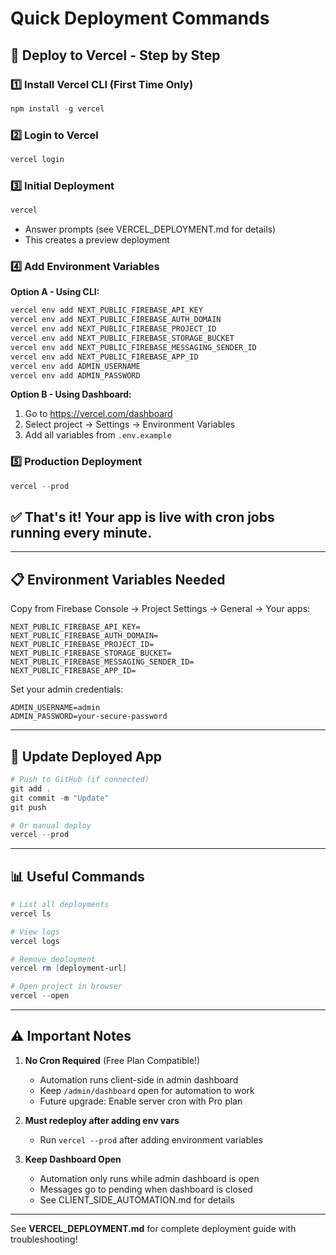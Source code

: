 # Quick Deployment Commands

## 🚀 Deploy to Vercel - Step by Step

### 1️⃣ Install Vercel CLI (First Time Only)

```powershell
npm install -g vercel
```

### 2️⃣ Login to Vercel

```powershell
vercel login
```

### 3️⃣ Initial Deployment

```powershell
vercel
```

- Answer prompts (see VERCEL_DEPLOYMENT.md for details)
- This creates a preview deployment

### 4️⃣ Add Environment Variables

**Option A - Using CLI:**

```powershell
vercel env add NEXT_PUBLIC_FIREBASE_API_KEY
vercel env add NEXT_PUBLIC_FIREBASE_AUTH_DOMAIN
vercel env add NEXT_PUBLIC_FIREBASE_PROJECT_ID
vercel env add NEXT_PUBLIC_FIREBASE_STORAGE_BUCKET
vercel env add NEXT_PUBLIC_FIREBASE_MESSAGING_SENDER_ID
vercel env add NEXT_PUBLIC_FIREBASE_APP_ID
vercel env add ADMIN_USERNAME
vercel env add ADMIN_PASSWORD
```

**Option B - Using Dashboard:**

1. Go to https://vercel.com/dashboard
2. Select project → Settings → Environment Variables
3. Add all variables from `.env.example`

### 5️⃣ Production Deployment

```powershell
vercel --prod
```

## ✅ That's it! Your app is live with cron jobs running every minute.

---

## 📋 Environment Variables Needed

Copy from Firebase Console → Project Settings → General → Your apps:

```
NEXT_PUBLIC_FIREBASE_API_KEY=
NEXT_PUBLIC_FIREBASE_AUTH_DOMAIN=
NEXT_PUBLIC_FIREBASE_PROJECT_ID=
NEXT_PUBLIC_FIREBASE_STORAGE_BUCKET=
NEXT_PUBLIC_FIREBASE_MESSAGING_SENDER_ID=
NEXT_PUBLIC_FIREBASE_APP_ID=
```

Set your admin credentials:

```
ADMIN_USERNAME=admin
ADMIN_PASSWORD=your-secure-password
```

---

## 🔄 Update Deployed App

```powershell
# Push to GitHub (if connected)
git add .
git commit -m "Update"
git push

# Or manual deploy
vercel --prod
```

---

## 📊 Useful Commands

```powershell
# List all deployments
vercel ls

# View logs
vercel logs

# Remove deployment
vercel rm [deployment-url]

# Open project in browser
vercel --open
```

---

## ⚠️ Important Notes

1. **No Cron Required** (Free Plan Compatible!)
   - Automation runs client-side in admin dashboard
   - Keep `/admin/dashboard` open for automation to work
   - Future upgrade: Enable server cron with Pro plan
2. **Must redeploy after adding env vars**

   - Run `vercel --prod` after adding environment variables

3. **Keep Dashboard Open**
   - Automation only runs while admin dashboard is open
   - Messages go to pending when dashboard is closed
   - See CLIENT_SIDE_AUTOMATION.md for details

---

See **VERCEL_DEPLOYMENT.md** for complete deployment guide with troubleshooting!
